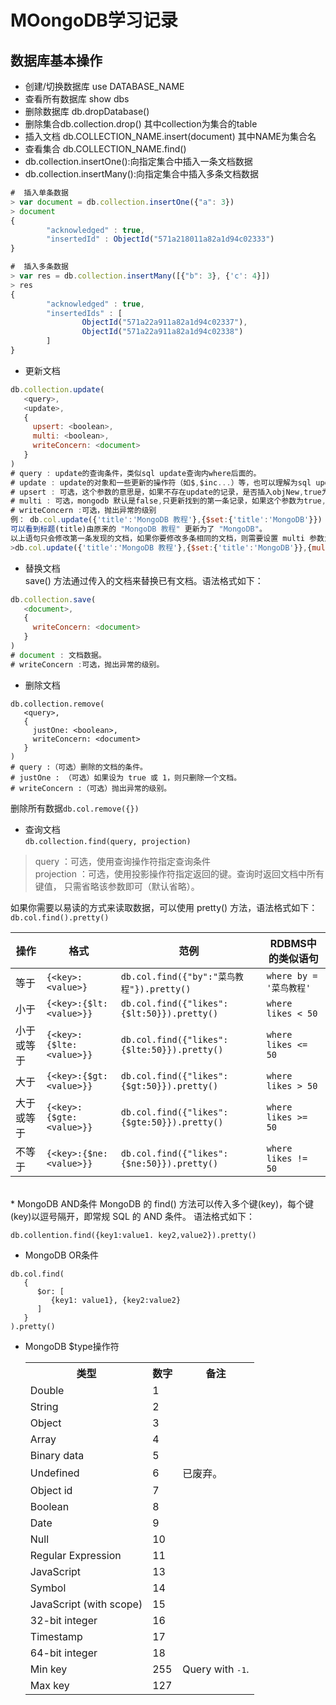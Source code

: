 # MOongoDB学习记录

## 数据库基本操作
* 创建/切换数据库 use DATABASE_NAME
* 查看所有数据库 show dbs
* 删除数据库 db.dropDatabase()
* 删除集合db.collection.drop() 其中collection为集合的table
* 插入文档 db.COLLECTION_NAME.insert(document) 其中NAME为集合名
* 查看集合 db.COLLECTION_NAME.find()
* db.collection.insertOne():向指定集合中插入一条文档数据
* db.collection.insertMany():向指定集合中插入多条文档数据
``` javascript
#  插入单条数据
> var document = db.collection.insertOne({"a": 3})
> document
{
        "acknowledged" : true,
        "insertedId" : ObjectId("571a218011a82a1d94c02333")
}

#  插入多条数据
> var res = db.collection.insertMany([{"b": 3}, {'c': 4}])
> res
{
        "acknowledged" : true,
        "insertedIds" : [
                ObjectId("571a22a911a82a1d94c02337"),
                ObjectId("571a22a911a82a1d94c02338")
        ]
}
```
* 更新文档 
``` javascript
db.collection.update(
   <query>,
   <update>,
   {
     upsert: <boolean>,
     multi: <boolean>,
     writeConcern: <document>
   }
)
# query : update的查询条件，类似sql update查询内where后面的。
# update : update的对象和一些更新的操作符（如$,$inc...）等，也可以理解为sql update查询内set后面的
# upsert : 可选，这个参数的意思是，如果不存在update的记录，是否插入objNew,true为插入，默认是false，不插入。
# multi : 可选，mongodb 默认是false,只更新找到的第一条记录，如果这个参数为true,就把按条件查出来多条记录全部更新。
# writeConcern :可选，抛出异常的级别 
例： db.col.update({'title':'MongoDB 教程'},{$set:{'title':'MongoDB'}})
可以看到标题(title)由原来的 "MongoDB 教程" 更新为了 "MongoDB"。
以上语句只会修改第一条发现的文档，如果你要修改多条相同的文档，则需要设置 multi 参数为 true。
>db.col.update({'title':'MongoDB 教程'},{$set:{'title':'MongoDB'}},{multi:true})
```
* 替换文档<br />
save() 方法通过传入的文档来替换已有文档。语法格式如下：
``` javascript
db.collection.save(
   <document>,
   {
     writeConcern: <document>
   }
)
# document : 文档数据。
# writeConcern :可选，抛出异常的级别。
```
* 删除文档
``` 
db.collection.remove(
   <query>,
   {
     justOne: <boolean>,
     writeConcern: <document>
   }
)
# query :（可选）删除的文档的条件。
# justOne : （可选）如果设为 true 或 1，则只删除一个文档。
# writeConcern :（可选）抛出异常的级别。
```
删除所有数据`db.col.remove({})`
* 查询文档<br />
`db.collection.find(query, projection)`
>query ：可选，使用查询操作符指定查询条件<br />
>projection ：可选，使用投影操作符指定返回的键。查询时返回文档中所有键值， 只需省略该参数即可（默认省略）。

如果你需要以易读的方式来读取数据，可以使用 pretty() 方法，语法格式如下：<br />
`db.col.find().pretty()`
<table>
<thead>
<tr>
<th>操作</th>
<th>格式</th>
<th>范例</th>
<th>RDBMS中的类似语句</th>
</tr>
</thead>
<tbody>
<tr>
<td>等于</td>
<td><code>{&lt;key&gt;:&lt;value&gt;}</code></td>
<td><code>db.col.find({"by":"菜鸟教程"}).pretty()</code></td>
<td><code>where by = '菜鸟教程'</code></td>
</tr>
<tr>
<td>小于</td>
<td><code>{&lt;key&gt;:{$lt:&lt;value&gt;}}</code></td>
<td><code>db.col.find({"likes":{$lt:50}}).pretty()</code></td>
<td><code>where likes &lt; 50</code></td>
</tr>
<tr>
<td>小于或等于</td>
<td><code>{&lt;key&gt;:{$lte:&lt;value&gt;}}</code></td>
<td><code>db.col.find({"likes":{$lte:50}}).pretty()</code></td>
<td><code>where likes &lt;= 50</code></td>
</tr>
<tr>
<td>大于</td>
<td><code>{&lt;key&gt;:{$gt:&lt;value&gt;}}</code></td>
<td><code>db.col.find({"likes":{$gt:50}}).pretty()</code></td>
<td><code>where likes &gt; 50</code></td>
</tr>
<tr>
<td>大于或等于</td>
<td><code>{&lt;key&gt;:{$gte:&lt;value&gt;}}</code></td>
<td><code>db.col.find({"likes":{$gte:50}}).pretty()</code></td>
<td><code>where likes &gt;= 50</code></td>
</tr>
<tr>
<td>不等于</td>
<td><code>{&lt;key&gt;:{$ne:&lt;value&gt;}}</code></td>
<td><code>db.col.find({"likes":{$ne:50}}).pretty()</code></td>
<td><code>where likes != 50</code></td>
</tr>
</tbody>
</table>
<br/>
* MongoDB AND条件
MongoDB 的 find() 方法可以传入多个键(key)，每个键(key)以逗号隔开，即常规 SQL 的 AND 条件。
语法格式如下：

`db.collention.find({key1:value1. key2,value2}).pretty()`
* MongoDB OR条件
```
db.col.find(
   {
      $or: [
         {key1: value1}, {key2:value2}
      ]
   }
).pretty()
```
* MongoDB $type操作符 <table class="reference">
<tbody>
<tr><th><strong>类型</strong></th>
<th><strong>数字</strong></th>
<th><strong>备注</strong></th>
</tr>
<tr class="row-even"><td>Double</td>
<td>1</td>
<td>&nbsp;</td>
</tr>
<tr class="row-odd"><td>String</td>
<td>2</td>
<td>&nbsp;</td>
</tr>
<tr class="row-even"><td>Object</td>
<td>3</td>
<td>&nbsp;</td>
</tr>
<tr class="row-odd"><td>Array</td>
<td>4</td>
<td>&nbsp;</td>
</tr>
<tr class="row-even"><td>Binary data</td>
<td>5</td>
<td>&nbsp;</td>
</tr>
<tr class="row-odd"><td>Undefined</td>
<td>6</td>
<td>已废弃。</td>
</tr>
<tr class="row-even"><td>Object id</td>
<td>7</td>
<td>&nbsp;</td>
</tr>
<tr class="row-odd"><td>Boolean</td>
<td>8</td>
<td>&nbsp;</td>
</tr>
<tr class="row-even"><td>Date</td>
<td>9</td>
<td>&nbsp;</td>
</tr>
<tr class="row-odd"><td>Null</td>
<td>10</td>
<td>&nbsp;</td>
</tr>
<tr class="row-even"><td>Regular Expression</td>
<td>11</td>
<td>&nbsp;</td>
</tr>
<tr class="row-odd"><td>JavaScript</td>
<td>13</td>
<td>&nbsp;</td>
</tr>
<tr class="row-even"><td>Symbol</td>
<td>14</td>
<td>&nbsp;</td>
</tr>
<tr class="row-odd"><td>JavaScript (with scope)</td>
<td>15</td>
<td>&nbsp;</td>
</tr>
<tr class="row-even"><td>32-bit integer</td>
<td>16</td>
<td>&nbsp;</td>
</tr>
<tr class="row-odd"><td>Timestamp</td>
<td>17</td>
<td>&nbsp;</td>
</tr>
<tr class="row-even"><td>64-bit integer</td>
<td>18</td>
<td>&nbsp;</td>
</tr>
<tr class="row-odd"><td>Min key</td>
<td>255</td>
<td>Query with <tt class="docutils literal"><span class="pre">-1</span></tt>.</td>
</tr>
<tr class="row-even"><td>Max key</td>
<td>127</td>
<td>&nbsp;</td>
</tr>
</tbody></table>







